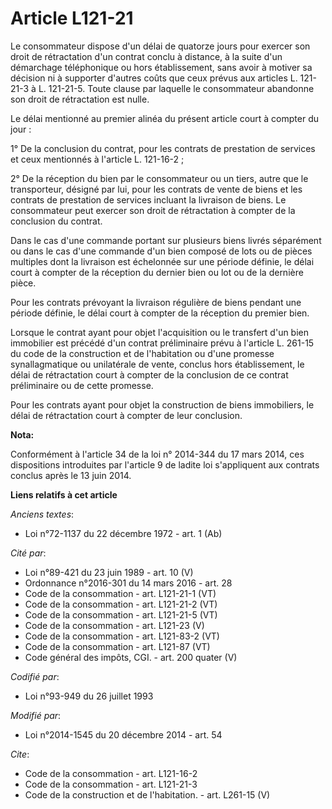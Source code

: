 # Article L121-21

Le consommateur dispose d'un délai de quatorze jours pour exercer son droit de rétractation d'un contrat conclu à distance, à
la suite d'un démarchage téléphonique ou hors établissement, sans avoir à motiver sa décision ni à supporter d'autres coûts
que ceux prévus aux articles L. 121-21-3 à L. 121-21-5. Toute clause par laquelle le consommateur abandonne son droit de
rétractation est nulle. 

Le délai mentionné au premier alinéa du présent article court à compter du jour : 

1° De la conclusion du contrat, pour les contrats de prestation de services et ceux mentionnés à l'article L. 121-16-2 ; 

2° De la réception du bien par le consommateur ou un tiers, autre que le transporteur, désigné par lui, pour les contrats de
vente de biens et les contrats de prestation de services incluant la livraison de biens. Le consommateur peut exercer son
droit de rétractation à compter de la conclusion du contrat. 

Dans le cas d'une commande portant sur plusieurs biens livrés séparément ou dans le cas d'une commande d'un bien composé de
lots ou de pièces multiples dont la livraison est échelonnée sur une période définie, le délai court à compter de la
réception du dernier bien ou lot ou de la dernière pièce. 

Pour les contrats prévoyant la livraison régulière de biens pendant une période définie, le délai court à compter de la
réception du premier bien. 

Lorsque le contrat ayant pour objet l'acquisition ou le transfert d'un bien immobilier est précédé d'un contrat préliminaire
prévu à l'article L. 261-15 du code de la construction et de l'habitation ou d'une promesse synallagmatique ou unilatérale de
vente, conclus hors établissement, le délai de rétractation court à compter de la conclusion de ce contrat préliminaire ou de
cette promesse. 

Pour les contrats ayant pour objet la construction de biens immobiliers, le délai de rétractation court à compter de leur
conclusion.

**Nota:**

Conformément à l'article 34 de la loi n° 2014-344 du 17 mars 2014, ces dispositions introduites par l'article 9 de ladite loi
s'appliquent aux contrats conclus après le 13 juin 2014.

**Liens relatifs à cet article**

_Anciens textes_:

  - Loi n°72-1137 du 22 décembre 1972 - art. 1 (Ab)

_Cité par_:

  - Loi n°89-421 du 23 juin 1989 - art. 10 (V)
  - Ordonnance n°2016-301 du 14 mars 2016 - art. 28
  - Code de la consommation - art. L121-21-1 (VT)
  - Code de la consommation - art. L121-21-2 (VT)
  - Code de la consommation - art. L121-21-5 (VT)
  - Code de la consommation - art. L121-23 (V)
  - Code de la consommation - art. L121-83-2 (VT)
  - Code de la consommation - art. L121-87 (VT)
  - Code général des impôts, CGI. - art. 200 quater (V)

_Codifié par_:

  - Loi n°93-949 du 26 juillet 1993

_Modifié par_:

  - Loi n°2014-1545 du 20 décembre 2014 - art. 54

_Cite_:

  - Code de la consommation - art. L121-16-2
  - Code de la consommation - art. L121-21-3
  - Code de la construction et de l'habitation. - art. L261-15 (V)
